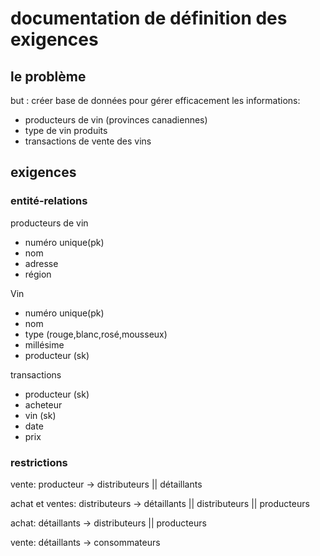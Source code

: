 # documentation de définition des exigences

## le problème

but : créer base de données pour gérer efficacement les informations:

- producteurs de vin (provinces canadiennes)
- type de vin produits
- transactions de vente des vins

## exigences

### entité-relations

producteurs de vin
  - numéro unique(pk)
  - nom
  - adresse
  - région

Vin
  - numéro unique(pk)
  - nom
  - type (rouge,blanc,rosé,mousseux)
  - millésime
  - producteur (sk)

transactions
  - producteur (sk)
  - acheteur
  - vin (sk)
  - date 
  - prix

### restrictions

vente:
producteur -> distributeurs || détaillants

achat et ventes:
distributeurs -> détaillants || distributeurs || producteurs

achat:
détaillants -> distributeurs || producteurs

vente:
détaillants -> consommateurs
